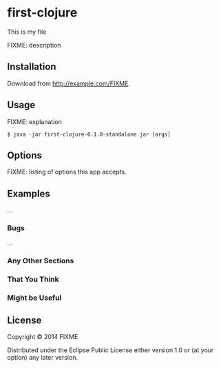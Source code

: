 # first-clojure

This is my file

FIXME: description

## Installation

Download from http://example.com/FIXME.

## Usage

FIXME: explanation

    $ java -jar first-clojure-0.1.0-standalone.jar [args]

## Options

FIXME: listing of options this app accepts.

## Examples

...

### Bugs

...

### Any Other Sections
### That You Think
### Might be Useful

## License

Copyright © 2014 FIXME

Distributed under the Eclipse Public License either version 1.0 or (at
your option) any later version.
